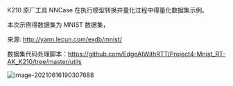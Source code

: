 K210 原厂工具 NNCase 在执行模型转换并量化过程中得量化数据集示例。

本次示例得数据集为 MNIST 数据集，

来源: http://yann.lecun.com/exdb/mnist/

数据集代码处理脚本：https://github.com/EdgeAIWithRTT/Project4-Mnist_RT-AK_K210/tree/master/utils

![image-20210616190307688](https://gitee.com/lebhoryi/PicGoPictureBed/raw/master/img/20210616190320.png)